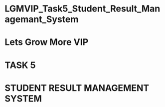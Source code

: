 # LGMVIP_Task5_Student_Result_Managemant_System

# Lets Grow More VIP

# TASK 5

# STUDENT RESULT MANAGEMENT SYSTEM

